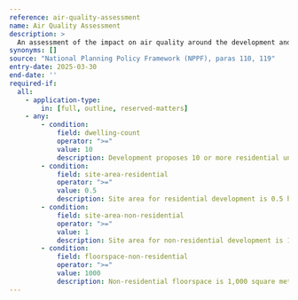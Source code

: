 ```yaml
---
reference: air-quality-assessment
name: Air Quality Assessment
description: >
  An assessment of the impact on air quality around the development and during the construction phase.
synonyms: []
source: "National Planning Policy Framework (NPPF), paras 110, 119"
entry-date: 2025-03-30
end-date: ''
required-if:
  all:
    - application-type:
        in: [full, outline, reserved-matters]
    - any:
        - condition:
            field: dwelling-count
            operator: ">="
            value: 10
            description: Development proposes 10 or more residential units.
        - condition:
            field: site-area-residential
            operator: ">="
            value: 0.5
            description: Site area for residential development is 0.5 hectares or more.
        - condition:
            field: site-area-non-residential
            operator: ">="
            value: 1
            description: Site area for non-residential development is 1 hectare or more.
        - condition:
            field: floorspace-non-residential
            operator: ">="
            value: 1000
            description: Non-residential floorspace is 1,000 square metres or more.
---
```

